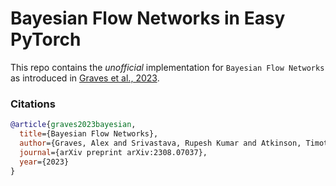 # Bayesian Flow Networks in Easy PyTorch

This repo contains the _unofficial_ implementation for `Bayesian Flow Networks` as introduced in [Graves et al., 2023](https://arxiv.org/abs/2308.07037).

### Citations

```bibtex
@article{graves2023bayesian,
  title={Bayesian Flow Networks},
  author={Graves, Alex and Srivastava, Rupesh Kumar and Atkinson, Timothy and Gomez, Faustino},
  journal={arXiv preprint arXiv:2308.07037},
  year={2023}
}
```